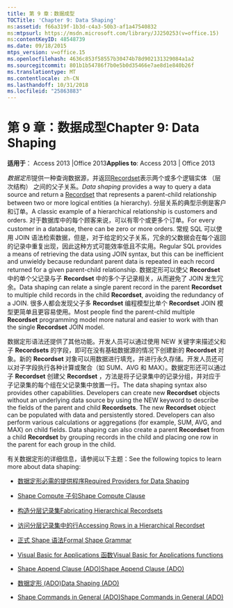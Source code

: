 ```yaml
---
title: 第 9 章：数据成型
TOCTitle: 'Chapter 9: Data Shaping'
ms:assetid: f66a319f-1b3d-c4a3-50b3-af1a47540832
ms:mtpsurl: https://msdn.microsoft.com/library/JJ250253(v=office.15)
ms:contentKeyID: 48548739
ms.date: 09/18/2015
mtps_version: v=office.15
ms.openlocfilehash: 4636c853f58557b30474b78d902131329084a1a2
ms.sourcegitcommit: 801b1b54786f7b0e5b0d35466e7ae8d1e840b26f
ms.translationtype: MT
ms.contentlocale: zh-CN
ms.lasthandoff: 10/31/2018
ms.locfileid: "25863883"
---
```

# <a name="chapter-9-data-shaping"></a><span data-ttu-id="b4e81-102">第 9 章：数据成型</span><span class="sxs-lookup"><span data-stu-id="b4e81-102">Chapter 9: Data Shaping</span></span>


<span data-ttu-id="b4e81-103">**适用于**： Access 2013 |Office 2013</span><span class="sxs-lookup"><span data-stu-id="b4e81-103">**Applies to**: Access 2013 | Office 2013</span></span>

<span data-ttu-id="b4e81-104">*数据定形*提供一种查询数据源，并返回[Recordset](recordset-object-ado.md)表示两个或多个逻辑实体 （层次结构） 之间的父子关系。</span><span class="sxs-lookup"><span data-stu-id="b4e81-104">*Data shaping* provides a way to query a data source and return a [Recordset](recordset-object-ado.md) that represents a parent-child relationship between two or more logical entities (a hierarchy).</span></span> <span data-ttu-id="b4e81-105">分层关系的典型示例是客户和订单。</span><span class="sxs-lookup"><span data-stu-id="b4e81-105">A classic example of a hierarchical relationship is customers and orders.</span></span> <span data-ttu-id="b4e81-106">对于数据库中的每个顾客来说，可以有零个或更多个订单。</span><span class="sxs-lookup"><span data-stu-id="b4e81-106">For every customer in a database, there can be zero or more orders.</span></span> <span data-ttu-id="b4e81-107">常规 SQL 可以使用 JOIN 语法检索数据，但是，对于给定的父子关系，冗余的父数据会在每个返回的记录中重复出现，因此这种方式可能效率低且不实用。</span><span class="sxs-lookup"><span data-stu-id="b4e81-107">Regular SQL provides a means of retrieving the data using JOIN syntax, but this can be inefficient and unwieldy because redundant parent data is repeated in each record returned for a given parent-child relationship.</span></span> <span data-ttu-id="b4e81-108">数据定形可以使父 **Recordset** 中的单个父记录与子 **Recordset** 中的多个子记录相关，从而避免了 JOIN 发生冗余。</span><span class="sxs-lookup"><span data-stu-id="b4e81-108">Data shaping can relate a single parent record in the parent **Recordset** to multiple child records in the child **Recordset**, avoiding the redundancy of a JOIN.</span></span> <span data-ttu-id="b4e81-109">很多人都会发现父子多 **Recordset** 编程模型比单个 **Recordset** JOIN 模型更简单且更容易使用。</span><span class="sxs-lookup"><span data-stu-id="b4e81-109">Most people find the parent-child multiple **Recordset** programming model more natural and easier to work with than the single **Recordset** JOIN model.</span></span>

<span data-ttu-id="b4e81-p102">数据定形语法还提供了其他功能。开发人员可以通过使用 NEW 关键字来描述父和子 **Recordsets** 的字段，即可在没有基础数据源的情况下创建新的 **Recordset** 对象。新的 **Recordset** 对象可以用数据进行填充，并进行永久存储。开发人员还可以对子字段执行各种计算或聚合（如 SUM、AVG 和 MAX）。数据定形还可以通过子 **Recordset** 创建父 **Recordset** ，方法是将子记录集中的记录分组，并对应于子记录集的每个组在父记录集中放置一行。</span><span class="sxs-lookup"><span data-stu-id="b4e81-p102">The data shaping syntax also provides other capabilities. Developers can create new **Recordset** objects without an underlying data source by using the NEW keyword to describe the fields of the parent and child **Recordsets**. The new **Recordset** object can be populated with data and persistently stored. Developers can also perform various calculations or aggregations (for example, SUM, AVG, and MAX) on child fields. Data shaping can also create a parent **Recordset** from a child **Recordset** by grouping records in the child and placing one row in the parent for each group in the child.</span></span>

<span data-ttu-id="b4e81-115">有关数据定形的详细信息，请参阅以下主题：</span><span class="sxs-lookup"><span data-stu-id="b4e81-115">See the following topics to learn more about data shaping:</span></span>

- [<span data-ttu-id="b4e81-116">数据定形必需的提供程序</span><span class="sxs-lookup"><span data-stu-id="b4e81-116">Required Providers for Data Shaping</span></span>](required-providers-for-data-shaping.md)

- [<span data-ttu-id="b4e81-117">Shape Compute 子句</span><span class="sxs-lookup"><span data-stu-id="b4e81-117">Shape Compute Clause</span></span>](shape-compute-clause.md)

- [<span data-ttu-id="b4e81-118">构造分层记录集</span><span class="sxs-lookup"><span data-stu-id="b4e81-118">Fabricating Hierarchical Recordsets</span></span>](fabricating-hierarchical-recordsets.md)

- [<span data-ttu-id="b4e81-119">访问分层记录集中的行</span><span class="sxs-lookup"><span data-stu-id="b4e81-119">Accessing Rows in a Hierarchical Recordset</span></span>](accessing-rows-in-a-hierarchical-recordset.md)

- [<span data-ttu-id="b4e81-120">正式 Shape 语法</span><span class="sxs-lookup"><span data-stu-id="b4e81-120">Formal Shape Grammar</span></span>](formal-shape-grammar.md)

- [<span data-ttu-id="b4e81-121">Visual Basic for Applications 函数</span><span class="sxs-lookup"><span data-stu-id="b4e81-121">Visual Basic for Applications functions</span></span>](visual-basic-for-applications-functions.md)

- [<span data-ttu-id="b4e81-122">Shape Append Clause (ADO)</span><span class="sxs-lookup"><span data-stu-id="b4e81-122">Shape Append Clause (ADO)</span></span>](shape-append-clause.md)

- [<span data-ttu-id="b4e81-123">数据定形 (ADO)</span><span class="sxs-lookup"><span data-stu-id="b4e81-123">Data Shaping (ADO)</span></span>](data-shaping.md)

- [<span data-ttu-id="b4e81-124">Shape Commands in General (ADO)</span><span class="sxs-lookup"><span data-stu-id="b4e81-124">Shape Commands in General (ADO)</span></span>](shape-commands-in-general.md)

